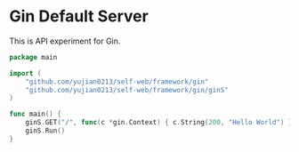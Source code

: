 # Gin Default Server

This is API experiment for Gin.

```go
package main

import (
	"github.com/yujian0213/self-web/framework/gin"
	"github.com/yujian0213/self-web/framework/gin/ginS"
)

func main() {
	ginS.GET("/", func(c *gin.Context) { c.String(200, "Hello World") })
	ginS.Run()
}
```
